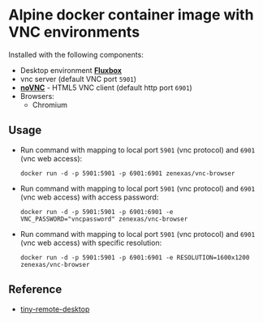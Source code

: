 # Alpine docker container image with VNC environments

Installed with the following components:

* Desktop environment [**Fluxbox**](http://fluxbox.org)
* vnc server (default VNC port `5901`)
* [**noVNC**](https://github.com/novnc/noVNC) - HTML5 VNC client (default http port `6901`)
* Browsers:
  * Chromium

## Usage

- Run command with mapping to local port `5901` (vnc protocol) and `6901` (vnc web access):

      docker run -d -p 5901:5901 -p 6901:6901 zenexas/vnc-browser

- Run command with mapping to local port `5901` (vnc protocol) and `6901` (vnc web access) with access password:

      docker run -d -p 5901:5901 -p 6901:6901 -e VNC_PASSWORD="vncpassword" zenexas/vnc-browser

- Run command with mapping to local port `5901` (vnc protocol) and `6901` (vnc web access) with specific resolution:

      docker run -d -p 5901:5901 -p 6901:6901 -e RESOLUTION=1600x1200 zenexas/vnc-browser

## Reference
- [tiny-remote-desktop](https://github.com/soffchen/tiny-remote-desktop)
